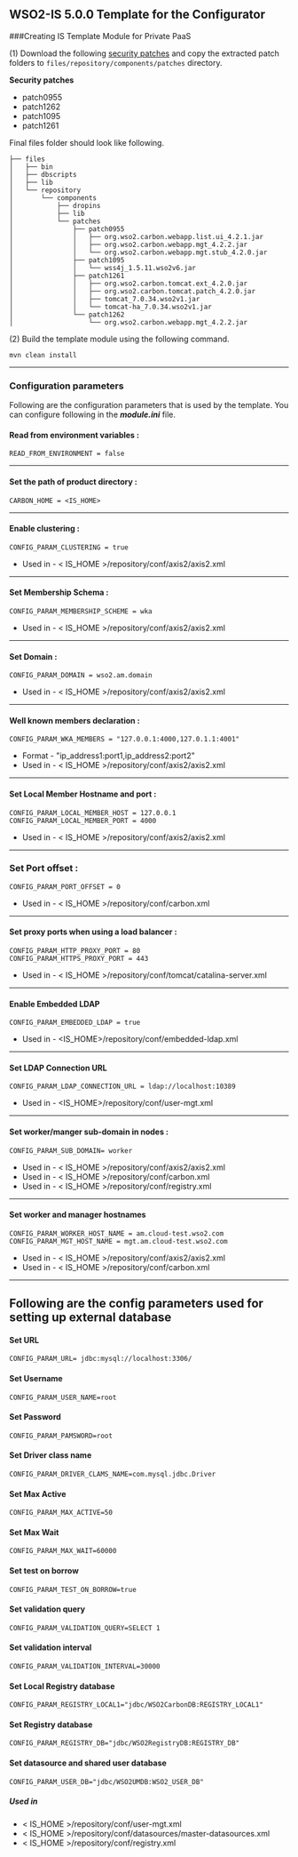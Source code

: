 WSO2-IS 5.0.0 Template for the Configurator
-------------------------------------------------------------------------------------


###Creating IS Template Module for Private PaaS

(1) Download the following [security patches](http://product-dist.wso2.com/downloads/carbon/4.2.0/) and copy the 
    extracted patch folders to `files/repository/components/patches` directory.

**Security patches**

* patch0955
* patch1262
* patch1095
* patch1261


Final files folder should look like following.

```
├── files
│   ├── bin
│   ├── dbscripts
│   ├── lib
│   └── repository
│       └── components
│           ├── dropins
│           ├── lib
│           └── patches
│               ├── patch0955
│               │   ├── org.wso2.carbon.webapp.list.ui_4.2.1.jar
│               │   ├── org.wso2.carbon.webapp.mgt_4.2.2.jar
│               │   └── org.wso2.carbon.webapp.mgt.stub_4.2.0.jar
│               ├── patch1095
│               │   └── wss4j_1.5.11.wso2v6.jar
│               ├── patch1261
│               │   ├── org.wso2.carbon.tomcat.ext_4.2.0.jar
│               │   ├── org.wso2.carbon.tomcat.patch_4.2.0.jar
│               │   ├── tomcat_7.0.34.wso2v1.jar
│               │   └── tomcat-ha_7.0.34.wso2v1.jar
│               └── patch1262
│                   └── org.wso2.carbon.webapp.mgt_4.2.2.jar

```

(2) Build the template module using the following command.

```
mvn clean install
```

---
### Configuration parameters
Following are the configuration parameters that is used by the template.
You can configure following in the ***module.ini*** file.

#### Read from environment variables :


    READ_FROM_ENVIRONMENT = false
 

-------------------------------------------------------------------------------------

#### Set the path of product directory :

    CARBON_HOME = <IS_HOME>

---

#### Enable clustering : 

    CONFIG_PARAM_CLUSTERING = true

* Used in - < IS_HOME >/repository/conf/axis2/axis2.xml

---

#### Set Membership Schema :

    CONFIG_PARAM_MEMBERSHIP_SCHEME = wka

* Used in - < IS_HOME >/repository/conf/axis2/axis2.xml

---
        
#### Set Domain :

    CONFIG_PARAM_DOMAIN = wso2.am.domain

* Used in - < IS_HOME >/repository/conf/axis2/axis2.xml

---

#### Well known members declaration :

    CONFIG_PARAM_WKA_MEMBERS = "127.0.0.1:4000,127.0.1.1:4001"

* Format - "ip_address1:port1,ip_address2:port2"
* Used in - < IS_HOME >/repository/conf/axis2/axis2.xml

---

#### Set Local Member Hostname and port :

    CONFIG_PARAM_LOCAL_MEMBER_HOST = 127.0.0.1
    CONFIG_PARAM_LOCAL_MEMBER_PORT = 4000

* Used in - < IS_HOME >/repository/conf/axis2/axis2.xml

---

### Set Port offset :

    CONFIG_PARAM_PORT_OFFSET = 0

* Used in - < IS_HOME >/repository/conf/carbon.xml

---
#### Set proxy ports when using a load balancer :

    CONFIG_PARAM_HTTP_PROXY_PORT = 80
    CONFIG_PARAM_HTTPS_PROXY_PORT = 443

* Used in - < IS_HOME >/repository/conf/tomcat/catalina-server.xml

---

#### Enable Embedded LDAP

    CONFIG_PARAM_EMBEDDED_LDAP = true

* Used in - <IS_HOME>/repository/conf/embedded-ldap.xml

---
#### Set LDAP Connection URL

    CONFIG_PARAM_LDAP_CONNECTION_URL = ldap://localhost:10389

* Used in - <IS_HOME>/repository/conf/user-mgt.xml

---

#### Set worker/manger sub-domain in nodes  :

    CONFIG_PARAM_SUB_DOMAIN= worker

 * Used in - < IS_HOME >/repository/conf/axis2/axis2.xml
 * Used in - < IS_HOME >/repository/conf/carbon.xml
 * Used in - < IS_HOME >/repository/conf/registry.xml

---
#### Set worker and manager hostnames

    CONFIG_PARAM_WORKER_HOST_NAME = am.cloud-test.wso2.com
    CONFIG_PARAM_MGT_HOST_NAME = mgt.am.cloud-test.wso2.com

* Used in - < IS_HOME >/repository/conf/axis2/axis2.xml
* Used in - < IS_HOME >/repository/conf/carbon.xml

---

## Following are the config parameters used for setting up external database 
#### Set URL

    CONFIG_PARAM_URL= jdbc:mysql://localhost:3306/

#### Set Username

    CONFIG_PARAM_USER_NAME=root

#### Set Password
```
CONFIG_PARAM_PAMSWORD=root
```
#### Set Driver class name

    CONFIG_PARAM_DRIVER_CLAMS_NAME=com.mysql.jdbc.Driver

#### Set Max Active

    CONFIG_PARAM_MAX_ACTIVE=50

#### Set Max Wait

    CONFIG_PARAM_MAX_WAIT=60000

#### Set test on borrow

    CONFIG_PARAM_TEST_ON_BORROW=true

#### Set validation query
    CONFIG_PARAM_VALIDATION_QUERY=SELECT 1

#### Set validation interval

    CONFIG_PARAM_VALIDATION_INTERVAL=30000

#### Set Local Registry database

    CONFIG_PARAM_REGISTRY_LOCAL1="jdbc/WSO2CarbonDB:REGISTRY_LOCAL1"

#### Set Registry database

    CONFIG_PARAM_REGISTRY_DB="jdbc/WSO2RegistryDB:REGISTRY_DB"

#### Set datasource and shared user database

    CONFIG_PARAM_USER_DB="jdbc/WSO2UMDB:WSO2_USER_DB"

##### Used in 

* < IS_HOME >/repository/conf/user-mgt.xml
* < IS_HOME >/repository/conf/datasources/master-datasources.xml
* < IS_HOME >/repository/conf/registry.xml